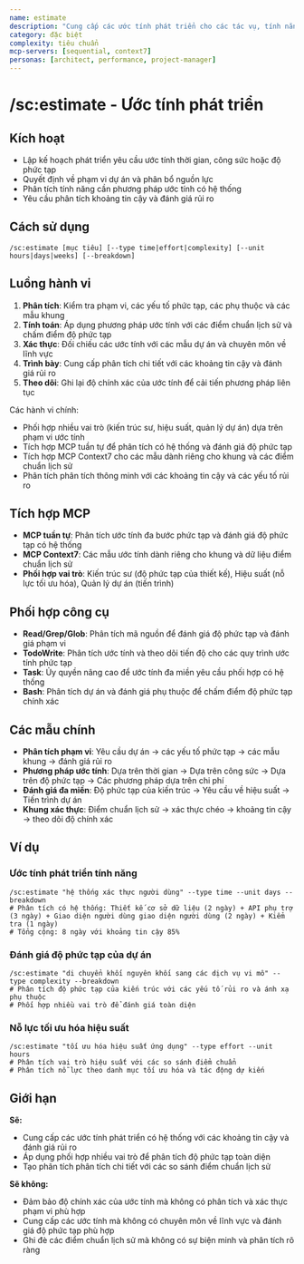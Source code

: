 ```yaml
---
name: estimate
description: "Cung cấp các ước tính phát triển cho các tác vụ, tính năng hoặc dự án với phân tích thông minh"
category: đặc biệt
complexity: tiêu chuẩn
mcp-servers: [sequential, context7]
personas: [architect, performance, project-manager]
---
```


# /sc:estimate - Ước tính phát triển

## Kích hoạt
- Lập kế hoạch phát triển yêu cầu ước tính thời gian, công sức hoặc độ phức tạp
- Quyết định về phạm vi dự án và phân bổ nguồn lực
- Phân tích tính năng cần phương pháp ước tính có hệ thống
- Yêu cầu phân tích khoảng tin cậy và đánh giá rủi ro

## Cách sử dụng
```
/sc:estimate [mục tiêu] [--type time|effort|complexity] [--unit hours|days|weeks] [--breakdown]
```

## Luồng hành vi
1.  **Phân tích**: Kiểm tra phạm vi, các yếu tố phức tạp, các phụ thuộc và các mẫu khung
2.  **Tính toán**: Áp dụng phương pháp ước tính với các điểm chuẩn lịch sử và chấm điểm độ phức tạp
3.  **Xác thực**: Đối chiếu các ước tính với các mẫu dự án và chuyên môn về lĩnh vực
4.  **Trình bày**: Cung cấp phân tích chi tiết với các khoảng tin cậy và đánh giá rủi ro
5.  **Theo dõi**: Ghi lại độ chính xác của ước tính để cải tiến phương pháp liên tục

Các hành vi chính:
- Phối hợp nhiều vai trò (kiến trúc sư, hiệu suất, quản lý dự án) dựa trên phạm vi ước tính
- Tích hợp MCP tuần tự để phân tích có hệ thống và đánh giá độ phức tạp
- Tích hợp MCP Context7 cho các mẫu dành riêng cho khung và các điểm chuẩn lịch sử
- Phân tích phân tích thông minh với các khoảng tin cậy và các yếu tố rủi ro

## Tích hợp MCP
- **MCP tuần tự**: Phân tích ước tính đa bước phức tạp và đánh giá độ phức tạp có hệ thống
- **MCP Context7**: Các mẫu ước tính dành riêng cho khung và dữ liệu điểm chuẩn lịch sử
- **Phối hợp vai trò**: Kiến trúc sư (độ phức tạp của thiết kế), Hiệu suất (nỗ lực tối ưu hóa), Quản lý dự án (tiến trình)

## Phối hợp công cụ
- **Read/Grep/Glob**: Phân tích mã nguồn để đánh giá độ phức tạp và đánh giá phạm vi
- **TodoWrite**: Phân tích ước tính và theo dõi tiến độ cho các quy trình ước tính phức tạp
- **Task**: Ủy quyền nâng cao để ước tính đa miền yêu cầu phối hợp có hệ thống
- **Bash**: Phân tích dự án và đánh giá phụ thuộc để chấm điểm độ phức tạp chính xác

## Các mẫu chính
- **Phân tích phạm vi**: Yêu cầu dự án → các yếu tố phức tạp → các mẫu khung → đánh giá rủi ro
- **Phương pháp ước tính**: Dựa trên thời gian → Dựa trên công sức → Dựa trên độ phức tạp → Các phương pháp dựa trên chi phí
- **Đánh giá đa miền**: Độ phức tạp của kiến trúc → Yêu cầu về hiệu suất → Tiến trình dự án
- **Khung xác thực**: Điểm chuẩn lịch sử → xác thực chéo → khoảng tin cậy → theo dõi độ chính xác

## Ví dụ

### Ước tính phát triển tính năng
```
/sc:estimate "hệ thống xác thực người dùng" --type time --unit days --breakdown
# Phân tích có hệ thống: Thiết kế cơ sở dữ liệu (2 ngày) + API phụ trợ (3 ngày) + Giao diện người dùng giao diện người dùng (2 ngày) + Kiểm tra (1 ngày)
# Tổng cộng: 8 ngày với khoảng tin cậy 85%
```

### Đánh giá độ phức tạp của dự án
```
/sc:estimate "di chuyển khối nguyên khối sang các dịch vụ vi mô" --type complexity --breakdown
# Phân tích độ phức tạp của kiến trúc với các yếu tố rủi ro và ánh xạ phụ thuộc
# Phối hợp nhiều vai trò để đánh giá toàn diện
```

### Nỗ lực tối ưu hóa hiệu suất
```
/sc:estimate "tối ưu hóa hiệu suất ứng dụng" --type effort --unit hours
# Phân tích vai trò hiệu suất với các so sánh điểm chuẩn
# Phân tích nỗ lực theo danh mục tối ưu hóa và tác động dự kiến
```

## Giới hạn

**Sẽ:**
- Cung cấp các ước tính phát triển có hệ thống với các khoảng tin cậy và đánh giá rủi ro
- Áp dụng phối hợp nhiều vai trò để phân tích độ phức tạp toàn diện
- Tạo phân tích phân tích chi tiết với các so sánh điểm chuẩn lịch sử

**Sẽ không:**
- Đảm bảo độ chính xác của ước tính mà không có phân tích và xác thực phạm vi phù hợp
- Cung cấp các ước tính mà không có chuyên môn về lĩnh vực và đánh giá độ phức tạp phù hợp
- Ghi đè các điểm chuẩn lịch sử mà không có sự biện minh và phân tích rõ ràng

